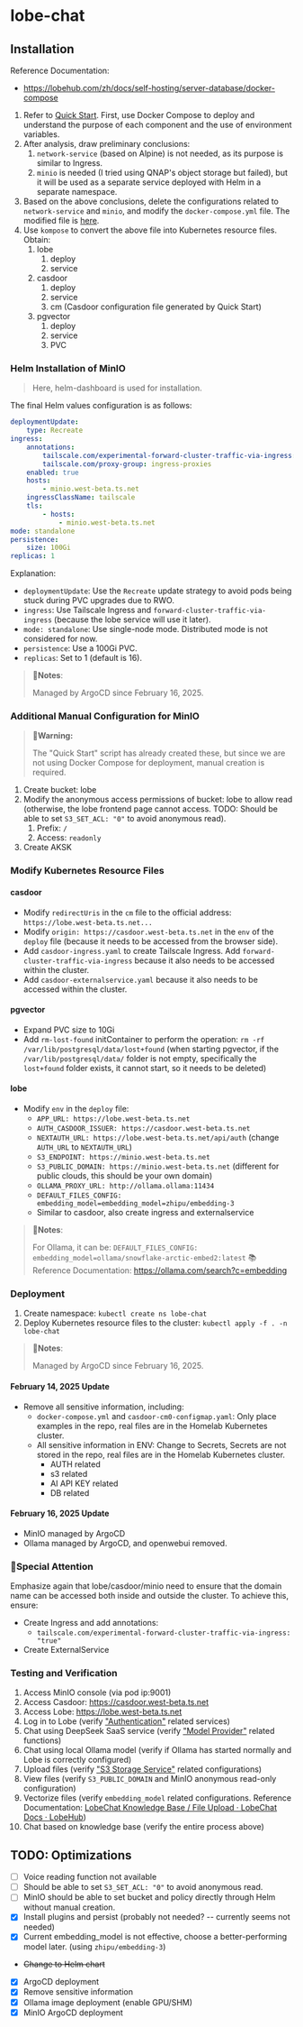 # lobe-chat

## Installation

Reference Documentation:

- <https://lobehub.com/zh/docs/self-hosting/server-database/docker-compose>

1. Refer to [Quick Start](https://lobehub.com/zh/docs/self-hosting/server-database/docker-compose). First, use Docker Compose to deploy and understand the purpose of each component and the use of environment variables.
2. After analysis, draw preliminary conclusions:
   1. `network-service` (based on Alpine) is not needed, as its purpose is similar to Ingress.
   2. `minio` is needed (I tried using QNAP's object storage but failed), but it will be used as a separate service deployed with Helm in a separate namespace.
3. Based on the above conclusions, delete the configurations related to `network-service` and `minio`, and modify the `docker-compose.yml` file. The modified file is [here](./examples/docker-compose-remove-minio-and-network-service.yml.example).
4. Use `kompose` to convert the above file into Kubernetes resource files. Obtain:
   1. lobe
      1. deploy
      2. service
   2. casdoor
      1. deploy
      2. service
      3. cm (Casdoor configuration file generated by Quick Start)
   3. pgvector
      1. deploy
      2. service
      3. PVC

### Helm Installation of MinIO

> Here, helm-dashboard is used for installation.

The final Helm values configuration is as follows:

```yaml
deploymentUpdate:
    type: Recreate
ingress:
    annotations:
        tailscale.com/experimental-forward-cluster-traffic-via-ingress: "true"
        tailscale.com/proxy-group: ingress-proxies
    enabled: true
    hosts:
        - minio.west-beta.ts.net
    ingressClassName: tailscale
    tls:
        - hosts:
            - minio.west-beta.ts.net
mode: standalone
persistence:
    size: 100Gi
replicas: 1
```

Explanation:

- `deploymentUpdate`: Use the `Recreate` update strategy to avoid pods being stuck during PVC upgrades due to RWO.
- `ingress`: Use Tailscale Ingress and `forward-cluster-traffic-via-ingress` (because the lobe service will use it later).
- `mode: standalone`: Use single-node mode. Distributed mode is not considered for now.
- `persistence`: Use a 100Gi PVC.
- `replicas`: Set to 1 (default is 16).

> 📝**Notes**:
>
> Managed by ArgoCD since February 16, 2025.

### Additional Manual Configuration for MinIO

> 🐾**Warning:**
>
> The "Quick Start" script has already created these, but since we are not using Docker Compose for deployment, manual creation is required.

1. Create bucket: lobe
2. Modify the anonymous access permissions of bucket: lobe to allow read (otherwise, the lobe frontend page cannot access. TODO: Should be able to set `S3_SET_ACL: "0"` to avoid anonymous read).
   1. Prefix: `/`
   2. Access: `readonly`
3. Create AKSK

### Modify Kubernetes Resource Files

#### casdoor

- Modify `redirectUris` in the `cm` file to the official address: `https://lobe.west-beta.ts.net...`
- Modify `origin: https://casdoor.west-beta.ts.net` in the `env` of the `deploy` file (because it needs to be accessed from the browser side).
- Add `casdoor-ingress.yaml` to create Tailscale Ingress. Add `forward-cluster-traffic-via-ingress` because it also needs to be accessed within the cluster.
- Add `casdoor-externalservice.yaml` because it also needs to be accessed within the cluster.

#### pgvector

- Expand PVC size to 10Gi
- Add `rm-lost-found` initContainer to perform the operation: `rm -rf /var/lib/postgresql/data/lost+found` (when starting pgvector, if the `/var/lib/postgresql/data/` folder is not empty, specifically the `lost+found` folder exists, it cannot start, so it needs to be deleted)

#### lobe

- Modify `env` in the `deploy` file:
  - `APP_URL: https://lobe.west-beta.ts.net`
  - `AUTH_CASDOOR_ISSUER: https://casdoor.west-beta.ts.net`
  - `NEXTAUTH_URL: https://lobe.west-beta.ts.net/api/auth` (change `AUTH_URL` to `NEXTAUTH_URL`)
  - `S3_ENDPOINT: https://minio.west-beta.ts.net`
  - `S3_PUBLIC_DOMAIN: https://minio.west-beta.ts.net` (different for public clouds, this should be your own domain)
  - `OLLAMA_PROXY_URL: http://ollama.ollama:11434`
  - `DEFAULT_FILES_CONFIG: embedding_model=embedding_model=zhipu/embedding-3`
  - Similar to casdoor, also create ingress and externalservice

> 📝**Notes**:
>
> For Ollama, it can be:
> `DEFAULT_FILES_CONFIG: embedding_model=ollama/snowflake-arctic-embed2:latest`
> 📚️Reference Documentation: <https://ollama.com/search?c=embedding>

### Deployment

1. Create namespace: `kubectl create ns lobe-chat`
2. Deploy Kubernetes resource files to the cluster: `kubectl apply -f . -n lobe-chat`

> 📝**Notes**:
>
> Managed by ArgoCD since February 16, 2025.

#### February 14, 2025 Update

- Remove all sensitive information, including:
  - `docker-compose.yml` and `casdoor-cm0-configmap.yaml`: Only place examples in the repo, real files are in the Homelab Kubernetes cluster.
  - All sensitive information in ENV: Change to Secrets, Secrets are not stored in the repo, real files are in the Homelab Kubernetes cluster.
    - AUTH related
    - s3 related
    - AI API KEY related
    - DB related

#### February 16, 2025 Update

- MinIO managed by ArgoCD
- Ollama managed by ArgoCD, and openwebui removed.

### 🐾Special Attention

Emphasize again that lobe/casdoor/minio need to ensure that the domain name can be accessed both inside and outside the cluster. To achieve this, ensure:

- Create Ingress and add annotations:
  - `tailscale.com/experimental-forward-cluster-traffic-via-ingress: "true"`
- Create ExternalService

### Testing and Verification

1. Access MinIO console (via pod ip:9001)
2. Access Casdoor: <https://casdoor.west-beta.ts.net>
3. Access Lobe: <https://lobe.west-beta.ts.net>
4. Log in to Lobe (verify ["Authentication"](https://lobehub.com/zh/docs/self-hosting/environment-variables/auth) related services)
5. Chat using DeepSeek SaaS service (verify ["Model Provider"](https://lobehub.com/zh/docs/self-hosting/environment-variables/model-provider) related functions)
6. Chat using local Ollama model (verify if Ollama has started normally and Lobe is correctly configured)
7. Upload files (verify ["S3 Storage Service"](https://lobehub.com/zh/docs/self-hosting/environment-variables/s3) related configurations)
8. View files (verify `S3_PUBLIC_DOMAIN` and MinIO anonymous read-only configuration)
9. Vectorize files (verify `embedding_model` related configurations. Reference Documentation: [LobeChat Knowledge Base / File Upload · LobeChat Docs · LobeHub](https://lobehub.com/zh/docs/self-hosting/advanced/knowledge-base))
10. Chat based on knowledge base (verify the entire process above)

## TODO: Optimizations

- [ ] Voice reading function not available
- [ ] Should be able to set `S3_SET_ACL: "0"` to avoid anonymous read.
- [ ] MinIO should be able to set bucket and policy directly through Helm without manual creation.
- [x] Install plugins and persist (probably not needed? -- currently seems not needed)
- [x] Current embedding_model is not effective, choose a better-performing model later. (using `zhipu/embedding-3`)
- ~~Change to Helm chart~~
- [x] ArgoCD deployment
- [x] Remove sensitive information
- [x] Ollama image deployment (enable GPU/SHM)
- [x] MinIO ArgoCD deployment

